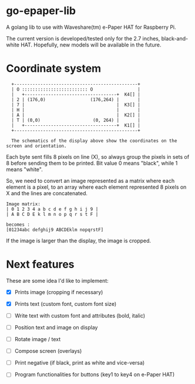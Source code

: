 # go-epaper-lib
A golang lib to use with Waveshare(tm) e-Paper HAT for Raspberry Pi.

The current version is developed/tested only for the 2.7 inches, black-and-white HAT. Hopefully, new models will be available in the future.

# Coordinate system

```
  +-----------------------------------------------+
  | O ::::::::::::::::::::::::: O                 |
  |   +-----------------------------------+  K4[] |
  | 2 | (176,0)                 (176,264) |       |
  | 7 |                                   |  K3[] |
  | H |                                   |       |
  | A |                                   |  K2[] |
  | T | (0,0)                    (0, 264) |       |
  |   +-----------------------------------+  K1[] |
  +-----------------------------------------------+

  The schematics of the display above show the coordinates on the screen and orientation.
```

Each byte sent fills 8 pixels on line (X), so always group the pixels in sets of 8 before sending them to be printed. Bit value 0 means "black", while 1 means "white".

So, we need to convert an image represented as a matrix where each element is a pixel, to an array where each element represented 8 pixels on X and the lines are concatenated.

```
Image matrix:
| 0 1 2 3 4 a b c d e f g h i j 9 |
| A B C D E k l m n o p q r s t F |

becomes :
[01234abc defghij9 ABCDEklm nopqrstF]
```
If the image is larger than the display, the image is cropped.

# Next features

These are some idea I'd like to implement:

- [x] Prints image (cropping if necessary)
- [x] Prints text (custom font, custom font size)

- [ ] Write text with custom font and attributes (bold, italic)
- [ ] Position text and image on display
- [ ] Rotate image / text
- [ ] Compose screen (overlays)
- [ ] Print negative (if black, print as white and vice-versa)
- [ ] Program functionalities for buttons (key1 to key4 on e-Paper HAT)